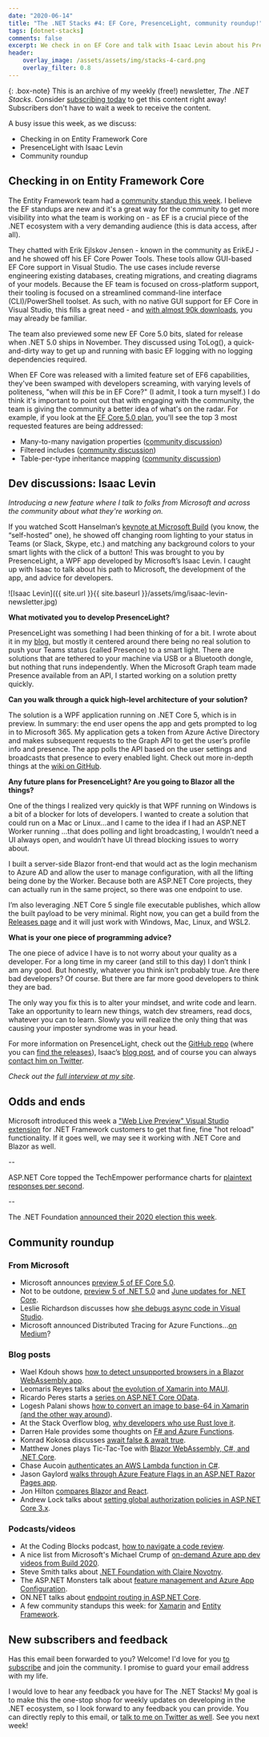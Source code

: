 ```yaml
---
date: "2020-06-14"
title: "The .NET Stacks #4: EF Core, PresenceLight, community roundup!"
tags: [dotnet-stacks]
comments: false
excerpt: We check in on EF Core and talk with Isaac Levin about his PresenceLight project!
header:
    overlay_image: /assets/assets/img/stacks-4-card.png
    overlay_filter: 0.8
---
```


{: .box-note}
This is an archive of my weekly (free!) newsletter, *The .NET Stacks*. Consider [subscribing today](https://dotnetstacks.com) to get this content right away! Subscribers don't have to wait a week to receive the content.

A busy issue this week, as we discuss:

- Checking in on Entity Framework Core
- PresenceLight with Isaac Levin
- Community roundup

## Checking in on Entity Framework Core

The Entity Framework team had a [community standup this week](https://www.youtube.com/watch?v=OWuP_qOYwsk). I believe the EF standups are new and it's a great way for the community to get more visibility into what the team is working on - as EF is a crucial piece of the .NET ecosystem with a very demanding audience (this is data access, after all).

They chatted with Erik Ejlskov Jensen - known in the community as ErikEJ - and he showed off his EF Core Power Tools. These tools allow GUI-based EF Core support in Visual Studio. The use cases include reverse engineering existing databases, creating migrations, and creating diagrams of your models. Because the EF team is focused on cross-platform support, their tooling is focused on a streamlined command-line interface (CLI)/PowerShell toolset. As such, with no native GUI support for EF Core in Visual Studio, this fills a great need - and [with almost 90k downloads](https://marketplace.visualstudio.com/items?itemName=ErikEJ.EFCorePowerTools), you may already be familiar.

The team also previewed some new EF Core 5.0 bits, slated for release when .NET 5.0 ships in November. They discussed using ToLog(), a quick-and-dirty way to get up and running with basic EF logging with no logging dependencies required.

When EF Core was released with a limited feature set of EF6 capabilities, they've been swamped with developers screaming, with varying levels of politeness, "when will *this* be in EF Core?" (I admit, I took a turn myself.) I do think it's important to point out that with engaging with the community, the team is giving the community a better idea of what's on the radar. For example, if you look at the [EF Core 5.0 plan](https://docs.microsoft.com/ef/core/what-is-new/ef-core-5.0/plan), you'll see the top 3 most requested features are being addressed:

- Many-to-many navigation properties ([community discussion](https://github.com/dotnet/efcore/issues/1368))
- Filtered includes ([community discussion](https://github.com/dotnet/efcore/issues/1833))
- Table-per-type inheritance mapping ([community discussion](https://github.com/dotnet/efcore/issues/2266))

## Dev discussions: Isaac Levin

*Introducing a new feature where I talk to folks from Microsoft and across the community about what they're working on.*

If you watched Scott Hanselman’s [keynote at Microsoft Build](https://mybuild.microsoft.com/sessions/871ef73f-f04a-405b-a0fa-01d7433067d1?WT.mc_id=-blog-scottha) (you know, the “self-hosted” one), he showed off changing room lighting to your status in Teams (or Slack, Skype, etc.) and matching any background colors to your smart lights with the click of a button! This was brought to you by PresenceLight, a WPF app developed by Microsoft’s Isaac Levin. I caught up with Isaac to talk about his path to Microsoft, the development of the app, and advice for developers.

![Isaac Levin]({{ site.url }}{{ site.baseurl }}/assets/img/isaac-levin-newsletter.jpg)

**What motivated you to develop PresenceLight?**

PresenceLight was something I had been thinking of for a bit. I wrote about it in my [blog](https://www.isaaclevin.com/post/presence-light), but mostly it centered around there being no real solution to push your Teams status (called Presence) to a smart light. There are solutions that are tethered to your machine via USB or a Bluetooth dongle, but nothing that runs independently. When the Microsoft Graph team made Presence available from an API, I started working on a solution pretty quickly.

**Can you walk through a quick high-level architecture of your solution?**

The solution is a WPF application running on .NET Core 5, which is in preview. In summary: the end user opens the app and gets prompted to log in to Microsoft 365. My application gets a token from Azure Active Directory and makes subsequent requests to the Graph API to get the user’s profile info and presence. The app polls the API based on the user settings and broadcasts that presence to every enabled light. Check out more in-depth things at the [wiki on GitHub](https://github.com/isaacrlevin/PresenceLight/wiki).

**Any future plans for PresenceLight? Are you going to Blazor all the things?**

One of the things I realized very quickly is that WPF running on Windows is a bit of a blocker for lots of developers. I wanted to create a solution that could run on a Mac or Linux...and I came to the idea if I had an ASP.NET Worker running ...that does polling and light broadcasting, I wouldn’t need a UI always open, and wouldn’t have UI thread blocking issues to worry about.

I built a server-side Blazor front-end that would act as the login mechanism to Azure AD and allow the user to manage configuration, with all the lifting being done by the Worker. Because both are ASP.NET Core projects, they can actually run in the same project, so there was one endpoint to use.

I’m also leveraging .NET Core 5 single file executable publishes, which allow the built payload to be very minimal. Right now, you can get a build from the [Releases page](https://github.com/isaacrlevin/PresenceLight/releases) and it will just work with Windows, Mac, Linux, and WSL2.

**What is your one piece of programming advice?**

The one piece of advice I have is to not worry about your quality as a developer. For a long time in my career (and still to this day) I don’t think I am any good. But honestly, whatever you think isn’t probably true. Are there bad developers? Of course. But there are far more good developers to think they are bad.

The only way you fix this is to alter your mindset, and write code and learn. Take an opportunity to learn new things, watch dev streamers, read docs, whatever you can to learn. Slowly you will realize the only thing that was causing your imposter syndrome was in your head.

For more information on PresenceLight, check out the [GitHub repo](https://github.com/isaacrlevin/PresenceLight) (where you can [find the releases](https://github.com/isaacrlevin/PresenceLight/releases)), Isaac’s [blog post](https://www.isaaclevin.com/post/presence-light/), and of course you can always [contact him on Twitter](https://twitter.com/isaacrlevin).

*Check out the [full interview at my site](https://daveabrock.com/2020/06/13/dev-discussions-isaac-levin)*.

## Odds and ends

Microsoft introduced this week a ["Web Live Preview" Visual Studio extension](https://devblogs.microsoft.com/aspnet/introducing-web-live-preview/) for .NET Framework customers to get that fine, fine "hot reload" functionality. If it goes well, we may see it working with .NET Core and Blazor as well.

--

ASP.NET Core topped the TechEmpower performance charts for [plaintext responses per second](https://www.techempower.com/benchmarks/#section=data-r19&hw=ph&test=plaintext).

--

The .NET Foundation [announced their 2020 election this week](https://dotnetfoundation.org/blog/2020/06/08/announcing-net-foundation-elections-2020).

## Community roundup

### From Microsoft

- Microsoft announces [preview 5 of EF Core 5.0](https://devblogs.microsoft.com/dotnet/announcing-entity-framework-core-5-0-preview-5/).
- Not to be outdone, [preview 5 of .NET 5.0](https://devblogs.microsoft.com/dotnet/announcing-net-5-0-preview-5/) and [June updates for .NET Core](https://devblogs.microsoft.com/dotnet/net-core-june-2020-updates-2-1-19-and-3-1-5/).
- Leslie Richardson discusses how [she debugs async code in Visual Studio](https://devblogs.microsoft.com/visualstudio/how-do-i-debug-async-code-in-visual-studio/).
- Microsoft announced Distributed Tracing for Azure Functions...[on Medium](https://medium.com/@tsuyoshiushio/durable-functions-distributed-tracing-71426fe2246f)?

### Blog posts

- Wael Kdouh shows [how to detect unsupported browsers in a Blazor WebAssembly app](https://medium.com/@waelkdouh/how-to-detect-unsupported-browsers-under-a-blazor-webassembly-application-bc11ab0ee015).
- Leomaris Reyes talks about [the evolution of Xamarin into MAUI](https://www.telerik.com/blogs/time-to-evolve-net-multi-platform-app-ui-maui).
- Ricardo Peres starts a [series on ASP.NET Core OData](https://weblogs.asp.net/ricardoperes/asp-net-core-odata-part-1).
- Logesh Palani shows [how to convert an image to base-64 in Xamarin (and the other way around](https://logeshpalani.blogspot.com/2020/06/how-to-convert-base-64-to-image-in.html)).
- At the Stack Overflow blog, [why developers who use Rust love it](https://stackoverflow.blog/2020/06/05/why-the-developers-who-use-rust-love-it-so-much/).
- Darren Hale provides some thoughts on [F# and Azure Functions](https://darrensnotebook.blogspot.com/2020/06/f-and-azure-functions.html).
- Konrad Kokosa discusses [await false & await true](https://tooslowexception.com/await-false-await-true/).
- Matthew Jones plays Tic-Tac-Toe with [Blazor WebAssembly, C#, and .NET Core](https://exceptionnotfound.net/using-blazor-webassembly-and-csharp-to-play-tic-tac-toe-in-dotnet-core).
- Chase Aucoin [authenticates an AWS Lambda function in C#](https://developer.okta.com/blog/2020/06/08/serverless-lambda-functions-csharp).
- Jason Gaylord [walks through Azure Feature Flags in an ASP.NET Razor Pages app](https://www.jasongaylord.com/blog/2020/06/08/adding-azure-feature-flags-to-aspnet-razor-pages-app). 
- Jon Hilton [compares Blazor and React](https://www.telerik.com/blogs/blazor-vs-react-web-developers).
- Andrew Lock talks about [setting global authorization policies in ASP.NET Core 3.x](https://andrewlock.net/setting-global-authorization-policies-using-the-defaultpolicy-and-the-fallbackpolicy-in-aspnet-core-3/).

### Podcasts/videos

- At the Coding Blocks podcast, [how to navigate a code review](https://www.codingblocks.net/podcast/googles-engineering-practices-how-to-navigate-a-code-review/).
- A nice list from Microsoft's Michael Crump of [on-demand Azure app dev videos from Build 2020](https://microsoft.github.io/AzureTipsAndTricks/blog/tip266.html).
- Steve Smith talks about [.NET Foundation with Claire Novotny](https://weeklydevtips.com/episodes/net-foundation-with-guest-claire-novotny-JmEDt8jU).
- The ASP.NET Monsters talk about [feature management and Azure App Configuration](https://www.youtube.com/watch?v=_UOdA7vgqWE).
- ON.NET talks about [endpoint routing in ASP.NET Core](https://channel9.msdn.com/Shows/On-NET/ASPNET-Core-Series-Endpoint-Routing?WT.mc_id=DX_MVP4025064).
- A few community standups this week: for [Xamarin](https://www.youtube.com/watch?v=6mGQlkkrO8g) and [Entity Framework](https://www.youtube.com/watch?v=OWuP_qOYwsk).

## New subscribers and feedback

Has this email been forwarded to you? Welcome! I'd love for you [to subscribe](https://www.dotnetstacks.com) and join the community. I promise to guard your email address with my life.

I would love to hear any feedback you have for The .NET Stacks! My goal is to make this the one-stop shop for weekly updates on developing in the .NET ecosystem, so I look forward to any feedback you can provide. You can directly reply to this email, or [talk to me on Twitter as well](https://www.dotnetstacks.com). See you next week!
